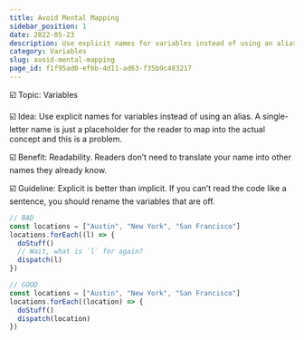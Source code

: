 ```yaml
---
title: Avoid Mental Mapping
sidebar_position: 1
date: 2022-05-23
description: Use explicit names for variables instead of using an alias. A single-letter name is just a placeholder for the reader to map into the actual concept and this is a problem.
category: Variables
slug: avoid-mental-mapping
page_id: f1f95ad0-ef6b-4d11-ad63-f35b9c483217
---
```


☑️ Topic: Variables

☑️ Idea: Use explicit names for variables instead of using an alias. A single-letter name is just a placeholder for the reader to map into the actual concept and this is a problem.

☑️ Benefit: Readability. Readers don’t need to translate your name into other names they already know.

☑️ Guideline: Explicit is better than implicit. If you can’t read the code like a sentence, you should rename the variables that are off.

```javascript
// BAD
const locations = ["Austin", "New York", "San Francisco"]
locations.forEach((l) => {
  doStuff()
  // Wait, what is `l` for again?
  dispatch(l)
})

// GOOD
const locations = ["Austin", "New York", "San Francisco"]
locations.forEach((location) => {
  doStuff()
  dispatch(location)
})
```
